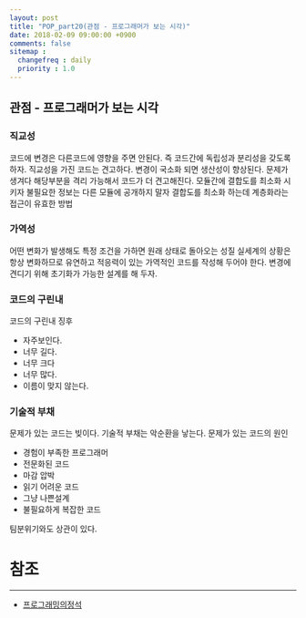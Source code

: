 ```yaml
---
layout: post
title: "POP_part20(관점 - 프로그래머가 보는 시각)"
date: 2018-02-09 09:00:00 +0900
comments: false
sitemap :
  changefreq : daily
  priority : 1.0
---
```


## 관점 - 프로그래머가 보는 시각

### 직교성

코드에 변경은 다른코드에 영향을 주면 안된다. 즉 코드간에 독립성과 분리성을 갖도록 하자.
직교성을 가진 코드는 견고하다. 변경이 국소화 되면 생산성이 향상된다.
문제가 생겨다 해당부분을 격리 가능해서 코드가 더 견고해진다.
모듈간에 결합도를 최소화 시키자 불필요한 정보는 다른 모듈에 공개하지 말자
결합도를 최소화 하는데 계층화라는 접근이 유효한 방법

### 가역성

어떤 변화가 발생해도 특정 조건을 가하면 원래 상태로 돌아오는 성질
실세계의 상황은 항상 변화하므로 유연하고 적응력이 있는 가역적인 코드를 작성해 두어야 한다.
변경에 견디기 위해 초기화가 가능한 설계를 해 두자.

### 코드의 구린내

코드의 구린내 징후

* 자주보인다.
* 너무 길다.
* 너무 크다
* 너무 많다.
* 이름이 맞지 않는다.

### 기술적 부채

문제가 있는 코드는 빚이다. 기술적 부채는 악순환을 낳는다.
문제가 있는 코드의 원인 

* 경험이 부족한 프로그래머
* 전문화된 코드
* 마감 압박
* 읽기 어려운 코드
* 그냥 나쁜설계
* 불필요하게 복잡한 코드

팀분위기와도 상관이 있다.



# 참조
-----
* [프로그래밍의정석](http://www.yes24.com/24/Goods/55254076?Acode=101)
